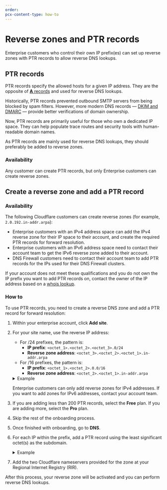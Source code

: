 ```yaml
---
order: 
pcx-content-type: how-to
---
```


# Reverse zones and PTR records

Enterprise customers who control their own IP prefix(es) can set up reverse zones with PTR records to allow reverse DNS lookups.

## PTR records

PTR records specify the allowed hosts for a given IP address. They are the opposite of [**A** records](https://www.cloudflare.com/learning/dns/dns-records/dns-a-record) and used for reverse DNS lookups.

Historically, PTR records prevented outbound SMTP servers from being blocked by spam filters. However, more modern DNS records — [DKIM and DMARC](/manage-dns-records/how-to/email-records#prevent-domain-spoofing) — provide better verifications of domain ownership.

Now, PTR records are primarily useful for those who own a dedicated IP space. They can help populate trace routes and security tools with human-readable domain names.

As PTR records are mainly used for reverse DNS lookups, they should preferably be added to reverse zones.

### Availability

Any customer can create PTR records, but only Enterprise customers can create reverse zones.

## Create a reverse zone and add a PTR record

### Availability

The following Cloudflare customers can create reverse zones (for example, `2.0.192.in-addr.arpa`):

*   Enterprise customers with an IPv4 address space can add the IPv4 reverse zone for their IP space to their account, and create the required PTR records for forward resolution.
*   Enterprise customers with an IPv6 address space need to contact their account team to get the IPv6 reverse zone added to their account.
*   DNS Firewall customers need to contact their account team to add PTR records for the IPs used for their DNS Firewall clusters.

If your account does not meet these qualifications and you do not own the IP prefix you want to add PTR records on, contact the owner of the IP address based on a [whois lookup](https://whois.icann.org/en).

### How to

To use PTR records, you need to create a reverse DNS zone and add a PTR record for forward resolution:

1.  Within your enterprise account, click **Add site**.

2.  For your site name, use the reverse IP address:

    *   For /24 prefixes, the pattern is:
        *   **IP prefix**: `<octet_1>.<octet_2>.<octet_3>.0/24`
        *   **Reverse zone address**: `<octet_3>.<octet_2>.<octet_1>.in-addr.arpa`
    *   For /16 prefixes, the pattern is:
        *   **IP prefix**: `<octet_1>.<octet_2>.0.0/16`
        *   **Reverse zone address**: `<octet_2>.<octet_1>.in-addr.arpa`

     <details>
     <summary>Example</summary>
     <div>

    *   **IPv4 prefix**: `198.51.100.0/24`
    *   **Reverse zone**: `100.51.198.in-addr.arpa`

     </div>
     </details>

     <Aside type="warning">

    Enterprise customers can only add reverse zones for IPv4 addresses. If you want to add zones for IPv6 addresses, contact your account team.

     </Aside>

3.  If you are adding less than 200 PTR records, select the **Free** plan. If you are adding more, select the **Pro** plan.

4.  Skip the rest of the onboarding process.

5.  Once finished with onboarding, go to **DNS**.

6.  For each IP within the prefix, add a PTR record using the least significant octet(s) as the subdomain.

     <details>
     <summary>Example</summary>
     <div>

    For example, you might have the following configuration:

    *   **Reverse zone**: `100.51.198.in-addr.arpa`
    *   **IP address**: `198.51.100.123`

    The PTR record on the subdomain would be `123`, making the full domain for forward lookup `123.100.51.198.in-addr.arpa`.

     </div>
     </details>

7.  Add the two Cloudflare nameservers provided for the zone at your Regional Internet Registry (RIR).

After this process, your reverse zone will be activated and you can perform reverse DNS lookups.
